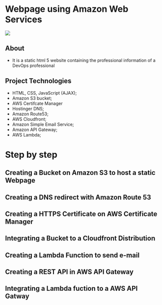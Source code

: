 # Webpage using Amazon Web Services

![](https://d2908q01vomqb2.cloudfront.net/fc074d501302eb2b93e2554793fcaf50b3bf7291/2018/06/19/contact-arch-1.png)

## About

- It is a static html 5 website containing the professional information of a DevOps professional


## Project Technologies
- HTML, CSS, JavaScript (AJAX);
- Amazon S3 bucket;
- AWS Certifcate Manager
- Hostinger DNS;
- Amazon Route53;
- AWS Cloudfront;
- Amazon Simple Email Service;
- Amazon API Gateway;
- AWS Lambda;

# Step by step

## Creating a Bucket on Amazon S3 to host a static Webpage
## Creating a DNS redirect with Amazon Route 53
## Creating a HTTPS Certificate on AWS Certificate Manager
## Integrating a Bucket to a Cloudfront Distribution
## Creating a Lambda Function to send e-mail 
## Creating a REST API in AWS API Gateway
## Integrating a Lambda fuction to a AWS API Gatway

